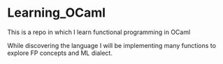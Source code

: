 # Learning_OCaml

This is a repo in which I learn functional programming in OCaml

While discovering the language I will be implementing many functions to explore FP concepts and ML dialect.
